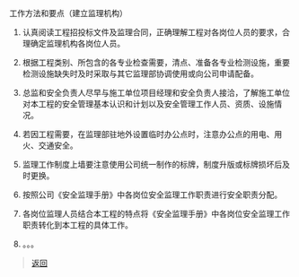 工作方法和要点（建立监理机构）

1.  认真阅读工程招投标文件及监理合同，正确理解工程对各岗位人员的要求，合理确定监理机构各岗位人员。

2.  根据工程类别、所包含的各专业检查需要，清点、准备各专业检测设施，重要检测设施缺失时及时采取与其它监理部协调使用或向公司申请配备。

3.  总监和安全负责人尽早与施工单位项目经理和安全负责人接洽，了解施工单位对本工程的安全管理基本认识和计划以及安全管理工作人员、资质、设施情况。

4.  若因工程需要，在监理部驻地外设置临时办公点时，注意办公点的用电、用火、交通安全。

5.  监理工作制度上墙要注意使用公司统一制作的标牌，制度升版或标牌损坏后及时更换。

6.  按照公司《安全监理手册》中各岗位安全监理工作职责进行安全职责分配。

7.  各岗位监理人员结合本工程的特点将《安全监理手册》中各岗位安全监理工作职责转化到本工程的具体工作。

8.  。。。

>   [返回](../流程.docx)

